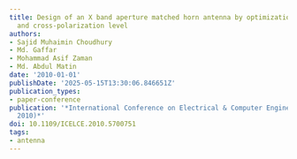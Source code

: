 ```yaml
---
title: Design of an X band aperture matched horn antenna by optimization of back-lobe
  and cross-polarization level
authors:
- Sajid Muhaimin Choudhury
- Md. Gaffar
- Mohammad Asif Zaman
- Md. Abdul Matin
date: '2010-01-01'
publishDate: '2025-05-15T13:30:06.846651Z'
publication_types:
- paper-conference
publication: '*International Conference on Electrical & Computer Engineering (ICECE
  2010)*'
doi: 10.1109/ICELCE.2010.5700751
tags:
- antenna
---
```

